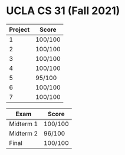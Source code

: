 # UCLA CS 31 (Fall 2021)

| Project | Score |
| ------- | ----- |
| 1 | 100/100  |
| 2 | 100/100  |
| 3 | 100/100  |
| 4 | 100/100  |
| 5 | 95/100  |
| 6 | 100/100  |
| 7 | 100/100  |

| Exam | Score |
| ------- | ----- |
| Midterm 1 | 100/100  |
| Midterm 2 | 96/100  |
| Final | 100/100  |
